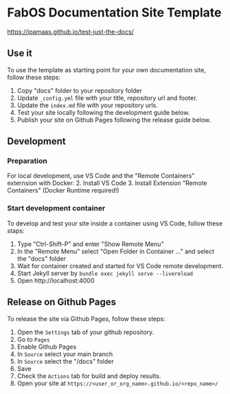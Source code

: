 # FabOS Documentation Site Template

https://ipamaas.github.io/test-just-the-docs/

## Use it

To use the template as starting point for your own documentation site, follow these steps:
1. Copy "docs" folder to your repository folder
2. Update ``_config.yml`` file with your title, repository url and footer.
3. Update the ``index.md`` file with your repository urls.
4. Test your site locally following the development guide below.
5. Publish your site on Github Pages following the release guide below.

## Development

### Preparation
For local development, use VS Code and the "Remote Containers" externsion with Docker:
2. Install VS Code
3. Install Extension "Remote Containers" (Docker Runtime required!)

### Start development container

To develop and test your site inside a container using VS Code, follow these staps:
1. Type "Ctrl-Shift-P" and enter "Show Remote Menu"
2. In the "Remote Menu" select "Open Folder in Container ..." and select the "docs" folder
3. Wait for container created and started for VS Code remote development.
4. Start Jekyll server by ``bundle exec jekyll serve --livereload``
5. Open http://localhost:4000

## Release on Github Pages

To release the site via Github Pages, follow these steps:
1. Open the ``Settings`` tab of your github repository.
2. Go to ``Pages``
3. Enable Github Pages
4. In ``Source`` select your main branch
5. In ``Source`` select the "/docs" folder
6. Save
7. Check the ``Actions`` tab for build and deploy results.
8. Open your site at ``https://<user_or_org_name>.github.io/<repo_name>/``
